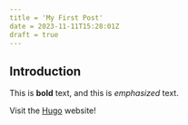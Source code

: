 ```yaml
---
title = 'My First Post'
date = 2023-11-11T15:28:01Z
draft = true
---
```


## Introduction

This is **bold** text, and this is *emphasized* text.

Visit the [Hugo](https://gohugo.io) website!